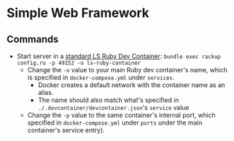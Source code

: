 # Simple Web Framework

## Commands

- Start server in a [standard LS Ruby Dev Container](https://github.com/lightmotive/ls-ruby-project-template): `bundle exec rackup config.ru -p 49152 -o ls-ruby-container`
  - Change the `-o` value to your main Ruby dev container's name, which is specified in `docker-compose.yml` under `services`.
    - Docker creates a default network with the container name as an alias.
    - The name should also match what's specified in `./.devcontainer/devcontainer.json`'s `service` value
  - Change the `-p` value to the same container's internal port, which specified in `docker-compose.yml` under `ports` under the main container's service entry).
